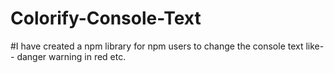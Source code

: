 # Colorify-Console-Text
#I have created a npm library for npm users to change the console text like-- danger warning in red etc.

